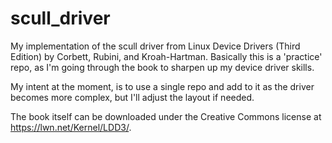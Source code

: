# scull_driver

My implementation of the scull driver from Linux Device Drivers (Third Edition) by Corbett, Rubini, and Kroah-Hartman. Basically this is a 'practice' repo, as I'm going through the book to sharpen up my device driver skills.

My intent at the moment, is to use a single repo and add to it as the driver becomes more complex, but I'll adjust the layout if needed.

The book itself can be downloaded under the Creative Commons license at https://lwn.net/Kernel/LDD3/.
